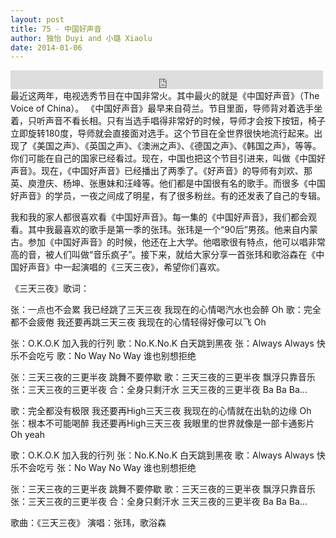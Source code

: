```yaml
---
layout: post
title: 75 - 中国好声音
author: 独怡 Duyi and 小璐 Xiaolu
date: 2014-01-06
---
```


<iframe src="https://archive.org/embed/slowchinese_201909/Slow_Chinese_075.mp3" width="500" height="30" frameborder="0" webkitallowfullscreen="true" mozallowfullscreen="true" allowfullscreen></iframe>
最近这两年，电视选秀节目在中国非常火。其中最火的就是《中国好声音》（The Voice of China）。
《中国好声音》最早来自荷兰。节目里面，导师背对着选手坐着，只听声音不看长相。只有当选手唱得非常好的时候，导师才会按下按钮，椅子立即旋转180度，导师就会直接面对选手。这个节目在全世界很快地流行起来。出现了《美国之声》、《英国之声》、《澳洲之声》、《德国之声》、《韩国之声》，等等。你们可能在自己的国家已经看过。现在，中国也把这个节目引进来，叫做《中国好声音》。现在，《中国好声音》已经播出了两季了。《好声音》的导师有刘欢、那英、庾澄庆、杨坤、张惠妹和汪峰等。他们都是中国很有名的歌手。而很多《中国好声音》的学员，一夜之间成了明星，有了很多粉丝。有的还发表了自己的专辑。

我和我的家人都很喜欢看《中国好声音》。每一集的《中国好声音》，我们都会观看。其中我最喜欢的歌手是第一季的张玮。张玮是一个“90后”男孩。他来自内蒙古。参加《中国好声音》的时候，他还在上大学。他唱歌很有特点，他可以唱非常高的音，被人们叫做“音乐疯子”。接下来，就给大家分享一首张玮和歌浴森在《中国好声音》中一起演唱的《三天三夜》，希望你们喜欢。

《三天三夜》歌词：

张：一点也不会累
我已经跳了三天三夜
我现在的心情喝汽水也会醉 Oh
歌：完全都不会疲倦
我还要再跳三天三夜
我现在的心情轻得好像可以飞 Oh

张：O.K.O.K 加入我的行列
歌：No.K.No.K 白天跳到黑夜
张：Always Always 快乐不会吃亏
歌：No Way No Way 谁也别想拒绝

张：三天三夜的三更半夜 跳舞不要停歇
歌：三天三夜的三更半夜 飘浮只靠音乐
张：三天三夜的三更半夜
合：全身只剩汗水
三天三夜的三更半夜 Ba Ba Ba…

歌：完全都没有极限
我还要再High三天三夜
我现在的心情就在出轨的边缘 Oh
张：根本不可能喝醉
我还要再High三天三夜
我眼里的世界就像是一部卡通影片 Oh yeah

歌：O.K.O.K 加入我的行列
张：No.K.No.K 白天跳到黑夜
歌：Always Always 快乐不会吃亏
张：No Way No Way 谁也别想拒绝

张：三天三夜的三更半夜 跳舞不要停歇
歌：三天三夜的三更半夜 飘浮只靠音乐
张：三天三夜的三更半夜
合：全身只剩汗水
三天三夜的三更半夜 Ba Ba Ba…

歌曲：《三天三夜》
 演唱：张玮，歌浴森

 

